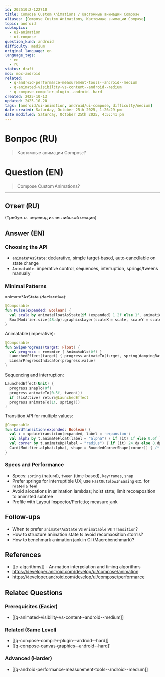 ```yaml
---
id: 20251012-122710
title: Compose Custom Animations / Кастомные анимации Compose
aliases: [Compose Custom Animations, Кастомные анимации Compose]
topic: android
subtopics:
  - ui-animation
  - ui-compose
question_kind: android
difficulty: medium
original_language: en
language_tags:
  - en
  - ru
status: draft
moc: moc-android
related:
  - q-android-performance-measurement-tools--android--medium
  - q-animated-visibility-vs-content--android--medium
  - q-compose-compiler-plugin--android--hard
created: 2025-10-13
updated: 2025-10-20
tags: [android/ui-animation, android/ui-compose, difficulty/medium]
date created: Saturday, October 25th 2025, 1:26:29 pm
date modified: Saturday, October 25th 2025, 4:52:41 pm
---
```


# Вопрос (RU)
> Кастомные анимации Compose?

# Question (EN)
> Compose Custom Animations?

---

## Ответ (RU)

(Требуется перевод из английской секции)

## Answer (EN)

### Choosing the API
- `animate*AsState`: declarative, simple target‑based, auto‑cancellable on state change
- `Animatable`: imperative control, sequences, interruption, springs/tweens manually

### Minimal Patterns

animate*AsState (declarative):
```kotlin
@Composable
fun Pulse(expanded: Boolean) {
  val scale by animateFloatAsState(if (expanded) 1.2f else 1f, animationSpec = spring())
  Box(Modifier.size(48.dp).graphicsLayer(scaleX = scale, scaleY = scale))
}
```

Animatable (imperative):
```kotlin
@Composable
fun SwipeProgress(target: Float) {
  val progress = remember { Animatable(0f) }
  LaunchedEffect(target) { progress.animateTo(target, spring(dampingRatio = Spring.DampingRatioNoBouncy)) }
  LinearProgressIndicator(progress.value)
}
```

Sequencing and interruption:
```kotlin
LaunchedEffect(Unit) {
  progress.snapTo(0f)
  progress.animateTo(0.5f, tween())
  if (!isActive) return@LaunchedEffect
  progress.animateTo(1f, spring())
}
```

Transition API for multiple values:
```kotlin
@Composable
fun CardTransition(expanded: Boolean) {
  val t = updateTransition(expanded, label = "expansion")
  val alpha by t.animateFloat(label = "alpha") { if (it) 1f else 0.6f }
  val corner by t.animateDp(label = "radius") { if (it) 24.dp else 8.dp }
  Card(Modifier.alpha(alpha), shape = RoundedCornerShape(corner)) { /* ... */ }
}
```

### Specs and Performance
- Specs: `spring` (natural), `tween` (time‑based), `keyframes`, `snap`
- Prefer springs for interruptible UX; use `FastOutSlowInEasing` etc. for material feel
- Avoid allocations in animation lambdas; hoist state; limit recomposition to animated subtree
- Profile with Layout Inspector/Perfetto; measure jank

## Follow-ups
- When to prefer `animate*AsState` vs `Animatable` vs `Transition`?
- How to structure animation state to avoid recomposition storms?
- How to benchmark animation jank in CI (Macrobenchmark)?

## References
- [[c-algorithms]] - Animation interpolation and timing algorithms
- https://developer.android.com/develop/ui/compose/animation
- https://developer.android.com/develop/ui/compose/performance

## Related Questions

### Prerequisites (Easier)
- [[q-animated-visibility-vs-content--android--medium]]

### Related (Same Level)
- [[q-compose-compiler-plugin--android--hard]]
- [[q-compose-canvas-graphics--android--hard]]

### Advanced (Harder)
- [[q-android-performance-measurement-tools--android--medium]]
